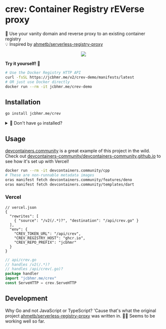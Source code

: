 <meta name="go-import" content="jcbhmr.me/crev git https://github.com/jcbhmr/crev">
<meta name="go-source" content="jcbhmr.me/crev _ https://github.com/jcbhmr/crev/tree/main{/dir} https://github.com/jcbhmr/crev/blob/main{/dir}/{file}#L{line}">

# crev: Container Registry rEVerse proxy

🐳 Use your vanity domain and reverse proxy to an existing container registry \
💡 Inspired by [ahmetb/serverless-registry-proxy]

<p align=center>
  <img src="https://i.imgur.com/mgC49pV.png">
</p>

**Try it yourself! 🚀**

```sh
# Use the Docker Registry HTTP API
curl -fsSL https://jcbhmr.me/v2/crev-demo/manifests/latest
# OR just use Docker directly
docker run --rm -it jcbhmr.me/crev-demo
```

## Installation

```sh
go install jcbhmr.me/crev
```

<details><summary>🚄 Don't have <code>go</code> installed?</summary>

Use [webinstall.dev] to express install the Go toolchain!

```sh
curl -sS https://webi.sh/golang | sh
```

</details>

## Usage

[devcontainers.community] is a great example of this project in the wild. Check
out [devcontainers-community/devcontainers-community.github.io] to see how it's
set up with Vercel!

```sh
docker run --rm -it devcontainers.community/cpp
# These are non-runnable metadata images
oras manifest fetch devcontainers.community/features/deno
oras manifest fetch devcontainers.community/templates/dart
```

### Vercel

```jsonc
// vercel.json
{
  "rewrites": [
    { "source": "/v2(/.*)?", "destination": "/api/crev.go" }
  ],
  "env": {
    "CREV_TOKEN_URL": "/api/crev",
    "CREV_REGISTRY_HOST": "ghcr.io",
    "CREV_REPO_PREFIX": "jcbhmr"
  }
}
```

```go
// api/crev.go
// handles /v2(/.*)?
// handles /api/crev(.go)?
package handler
import "jcbhmr.me/crev"
const ServeHTTP = crev.ServeHTTP
```

## Development

Why Go and not JavaScript or TypeScript? 'Cause that's what the original project
[ahmetb/serverless-registry-proxy] was written in. 🤷‍♂️ Seems to be working well
so far.

<!-- prettier-ignore-start -->
[ahmetb/serverless-registry-proxy]: https://github.com/ahmetb/serverless-registry-proxy
[devcontainers.community]: https://devcontainers.community/
[devcontainers-community/devcontainers-community.github.io]: https://github.com/devcontainers-community/devcontainers-community.github.io
[webinstall.dev]: https://webinstall.dev/
<!-- prettier-ignore-end -->
